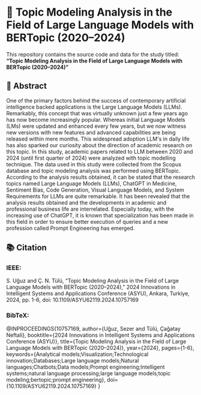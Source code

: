 # 📌 Topic Modeling Analysis in the Field of Large Language Models with BERTopic (2020–2024)

This repository contains the source code and data for the study titled:  
**“Topic Modeling Analysis in the Field of Large Language Models with BERTopic (2020–2024)”**

## 📄 Abstract

One of the primary factors behind the success of contemporary artificial intelligence backed applications is the Large Language Models (LLMs). Remarkably, this concept that was virtually unknown just a few years ago has now become increasingly popular. Whereas initial Language Models (LMs) were updated and enhanced every few years, but we now witness new versions with new features and advanced capabilities are being released within mere months. This widespread adoption LLM's in daily life has also sparked our curiosity about the direction of academic research on this topic. In this study, academic papers related to LLM between 2020 and 2024 (until first quarter of 2024) were analyzed with topic modelling technique. The data used in this study were collected from the Scopus database and topic modeling analysis was performed using BERTopic. According to the analysis results obtained, it can be stated that the research topics named Large Language Models (LLMs), ChatGPT in Medicine, Sentiment Bias, Code Generation, Visual Language Models, and System Requirements for LLMs are quite remarkable. It has been revealed that the analysis results obtained and the developments in academic and professional business life are interrelated. Especially today, with the increasing use of ChatGPT, it is known that specialization has been made in this field in order to ensure better execution of queries and a new profession called Prompt Engineering has emerged.


## 📚 Citation

### IEEE:

S. Uğuz and Ç. N. Tülü, “Topic Modeling Analysis in the Field of Large Language Models with BERTopic (2020–2024),” 2024 Innovations in Intelligent Systems and Applications Conference (ASYU), Ankara, Turkiye, 2024, pp. 1-6, doi: 10.1109/ASYU62119.2024.10757169


### BibTeX:

@INPROCEEDINGS{10757169,
  author={Uğuz, Sezer and Tülü, Çağatay Neftali},
  booktitle={2024 Innovations in Intelligent Systems and Applications Conference (ASYU)}, 
  title={Topic Modeling Analysis in the Field of Large Language Models with BERTopic (2020–2024)}, 
  year={2024},
  pages={1-6},
  keywords={Analytical models;Visualization;Technological innovation;Databases;Large language models;Natural languages;Chatbots;Data models;Prompt engineering;Intelligent systems;natural language processing;large language models;topic modeling;bertopic;prompt engineering},
  doi={10.1109/ASYU62119.2024.10757169}
}
